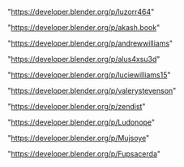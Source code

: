 "https://developer.blender.org/p/luzorr464"

"https://developer.blender.org/p/akash.book"

"https://developer.blender.org/p/andrewwilliams"

"https://developer.blender.org/p/alus4xsu3d"

"https://developer.blender.org/p/luciewilliams15"

"https://developer.blender.org/p/valerystevenson"

"https://developer.blender.org/p/zendist"

"https://developer.blender.org/p/Ludonope"

"https://developer.blender.org/p/Mujsoye"

"https://developer.blender.org/p/Fupsacerda"

 
